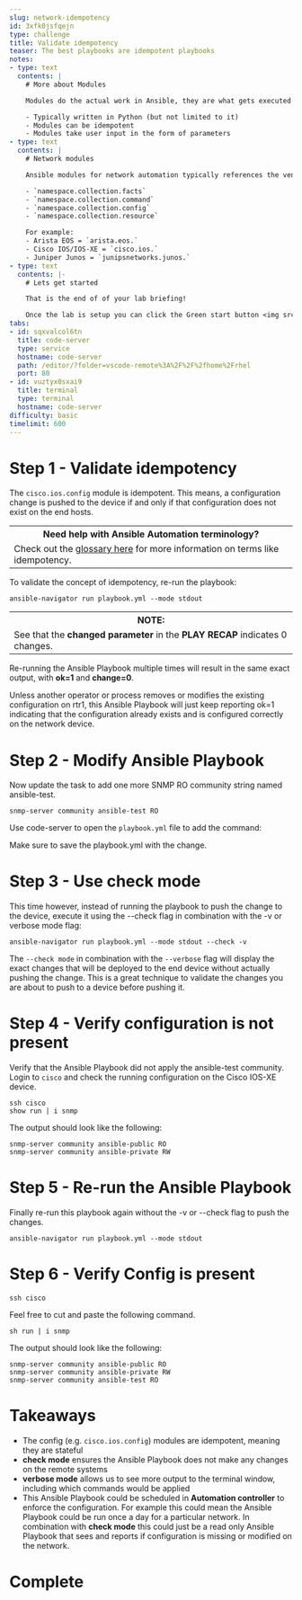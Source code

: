 ```yaml
---
slug: network-idempotency
id: 3xfk0jsfqejn
type: challenge
title: Validate idempotency
teaser: The best playbooks are idempotent playbooks
notes:
- type: text
  contents: |
    # More about Modules

    Modules do the actual work in Ansible, they are what gets executed in each playbook task.

    - Typically written in Python (but not limited to it)
    - Modules can be idempotent
    - Modules take user input in the form of parameters
- type: text
  contents: |
    # Network modules

    Ansible modules for network automation typically references the vendor OS followed by the module name.

    - `namespace.collection.facts`
    - `namespace.collection.command`
    - `namespace.collection.config`
    - `namespace.collection.resource`

    For example:
    - Arista EOS = `arista.eos.`
    - Cisco IOS/IOS-XE = `cisco.ios.`
    - Juniper Junos = `junipsnetworks.junos.`
- type: text
  contents: |-
    # Lets get started

    That is the end of of your lab briefing!

    Once the lab is setup you can click the Green start button <img src="https://github.com/IPvSean/pictures_for_github/blob/master/start_button.png?raw=true" width="100px" align="left"> in the bottom right corner of this window.
tabs:
- id: sqxvalcol6tn
  title: code-server
  type: service
  hostname: code-server
  path: /editor/?folder=vscode-remote%3A%2F%2F%2fhome%2Frhel
  port: 80
- id: vuztyx0sxai9
  title: terminal
  type: terminal
  hostname: code-server
difficulty: basic
timelimit: 600
---
```

Step 1 - Validate idempotency
===

The `cisco.ios.config` module is idempotent. This means, a configuration change is pushed to the device if and only if that configuration does not exist on the end hosts.

<table>
  <tr>
    <th>Need help with Ansible Automation terminology?</th>
  </tr>
  <tr>
    <td>Check out the <a href="https://docs.ansible.com/ansible/latest/reference_appendices/glossary.html">glossary here</a> for more information on terms like idempotency.</td>
  </tr>
</table>

To validate the concept of idempotency, re-run the playbook:

```
ansible-navigator run playbook.yml --mode stdout
```

<table>
  <tr>
    <th>NOTE:</th>
  </tr>
  <tr>
    <td>See that the <b>changed parameter</b> in the <b>PLAY RECAP</b> indicates 0 changes.
</td>
  </tr>
</table>

Re-running the Ansible Playbook multiple times will result in the same exact output, with **ok=1** and **change=0**.

Unless another operator or process removes or modifies the existing configuration on rtr1, this Ansible Playbook will just keep reporting ok=1 indicating that the configuration already exists and is configured correctly on the network device.

Step 2 - Modify Ansible Playbook
===

Now update the task to add one more SNMP RO community string named ansible-test.

```
snmp-server community ansible-test RO
```

Use code-server to open the `playbook.yml` file to add the command:

Make sure to save the playbook.yml with the change.

Step 3 - Use check mode
===

This time however, instead of running the playbook to push the change to the device, execute it using the --check flag in combination with the -v or verbose mode flag:

```
ansible-navigator run playbook.yml --mode stdout --check -v
```

The `--check mode` in combination with the `--verbose` flag will display the exact changes that will be deployed to the end device without actually pushing the change. This is a great technique to validate the changes you are about to push to a device before pushing it.

Step 4 - Verify configuration is not present
===

Verify that the Ansible Playbook did not apply the ansible-test community. Login to `cisco` and check the running configuration on the Cisco IOS-XE device.

```
ssh cisco
show run | i snmp
```

The output should look like the following:
```
snmp-server community ansible-public RO
snmp-server community ansible-private RW
```

Step 5 - Re-run the Ansible Playbook
===

Finally re-run this playbook again without the -v or --check flag to push the changes.

```
ansible-navigator run playbook.yml --mode stdout
```

Step 6 - Verify Config is present
===

```
ssh cisco
```

Feel free to cut and paste the following command.

```
sh run | i snmp
```

The output should look like the following:

```
snmp-server community ansible-public RO
snmp-server community ansible-private RW
snmp-server community ansible-test RO
```


Takeaways
===

- The config (e.g. `cisco.ios.config`) modules are idempotent, meaning they are stateful
- **check mode** ensures the Ansible Playbook does not make any changes on the remote systems
- **verbose mode** allows us to see more output to the terminal window, including which commands would be applied
- This Ansible Playbook could be scheduled in **Automation controller** to enforce the configuration. For example this could mean the Ansible Playbook could be run once a day for a particular network. In combination with **check mode** this could just be a read only Ansible Playbook that sees and reports if configuration is missing or modified on the network.

# Complete